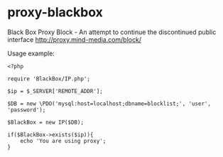 # proxy-blackbox
Black Box Proxy Block - An attempt to continue the discontinued public interface http://proxy.mind-media.com/block/


Usage example:

    <?php

    require 'BlackBox/IP.php';

    $ip = $_SERVER['REMOTE_ADDR'];

    $DB = new \PDO('mysql:host=localhost;dbname=blocklist;', 'user', 'password');

    $BlackBox = new IP($DB);

    if($BlackBox->exists($ip)){
        echo 'You are using proxy';
    }

